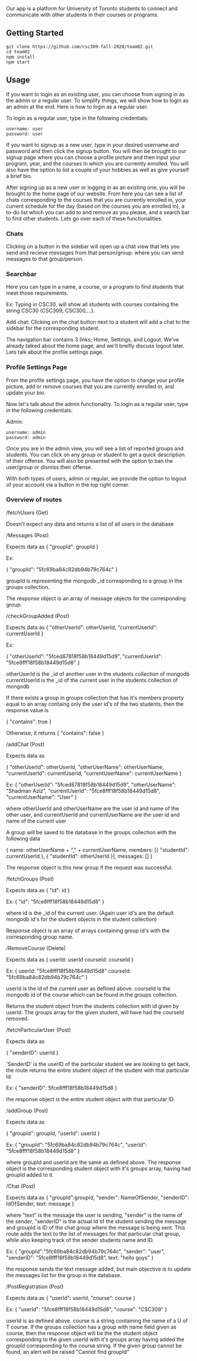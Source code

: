 Our app is a platform for University of Toronto students to connect
and communicate with other students in their courses or programs.

## Getting Started

```
git clone https://github.com/csc309-fall-2020/team02.git
cd team02
npm install
npm start
```

## Usage

If you want to login as 
an existing user, you can choose from signing in as the admin or 
a regular user. To simplify things, we will show how to login as an admin
at the end. Here is how to login as a regular user.

To login as a regular user, type in the following credentials:
```
username: user
password: user
```

If you want to signup as a new user, type in your desired
username and password and then click the signup button.
You will then be brought to our signup page where you can choose a profile
picture and then input your program, year, and the courses in which 
you are currently enrolled. You will also have the option to list a 
couple of your hobbies as well as give yourself a brief bio.

After signing up as a new user or logging in as an existing one, you will be 
brought to the home page of our website. From here you can see a list of 
chats corresponding to the courses that you are currently enrolled in,
your current schedule for the day (based on the courses you are enrolled in), a to-do list which you can add to and remove as you please, and a search bar to 
find other students. Lets go over each of these functionalities.

### Chats

Clicking on a button in the sidebar will open up a chat view that lets you send and recieve messages from that person/group.
where you can send messages to that group/person.


### Searchbar

Here you can type in a name, a course, or a program to find students that meet those requirements.

Ex: Typing in CSC30, will show all students with courses containing 
the string CSC30 (CSC309, CSC300,...).

Add chat: Clicking on the chat button next to a student will add a chat 
to the sidebar for the corresponding student.

The navigation bar contains 3 links; Home, Settings, and Logout. We've already talked about the home page, and we'll breifly discuss logout later. Lets talk about the profile settings page.

### Profile Settings Page

From the profile settings page, you have the option to change your profile picture,
add or remove courses that you are currently enrolled in, and update your bio.


Now let's talk about the admin functionality. To login as a regular user, type in the following credentials:

Admin:

```
username: admin
password: admin
```

Once you are in the admin view, you will see a list of reported groups and students.
You can click on any group or student to get a quick description of their offense.
You will also be presented with the option to ban the user/group or dismiss their
offense.

With both types of users, admin or regular, we provide the option to logout of your account
via a button in the top right corner.


### Overview of routes

/fetchUsers (Get)

Doesn't expect any data and returns a list of all users in the database



/Messages (Post)

Expects data as 
 {
  "groupId": groupId
 }
 
 Ex: 
 
 {
  "groupId": "5fc69ba84c82db94b79c764c"
 }
 
 
 
 groupId is representing the mongodb \_id corresponding to a group in the groups collection.
 
 The response object is an array of message objects for the corresponding group.
 
 
 
 /checkGroupAdded (Post)

Expects data as 
{
			"otherUserId": otherUserId,
			"currentUserId": currentUserId
}

Ex:

{
			"otherUserId": "5fced87818f58b18449d15d9",
			"currentUserId": "5fce8fff18f58b18449d15d8"
}


otherUserId is the _id of another user in the students collection of mongodb
currentUserId is the _id of the current user in the students collection of mongodb

If there exists a group in groups collection that has it's members property equal
to an array containg only the user id's of the two students, then the response value is 

{ "contains": true }

Otherwise, it returns 
{ "contains": false }


/addChat (Post)

Expects data as 

{
			"otherUserId": otherUserId,
			"otherUserName": otherUserName,
			"currentUserId": currentUserId,
			"currentUserName": currentUserName
		}
    
Ex: 
{
			"otherUserId": "5fced87818f58b18449d15d9",
			"otherUserName": "Shadman Aziz",
			"currentUserId": "5fce8fff18f58b18449d15d8",
			"currentUserName": "User"
		}

where otherUserId and otherUserName are the user id and name of the other user, and 
currentUserId and currentUserName are the user id and name of the current user

A group will be saved to the database in the groups collection with the following data

{
			name: otherUserName + "," + currentUserName,
			members: [{ "studentId": currentUserId }, { "studentId": otherUserId }],
			messages: []
}

The response object is this new group if the request was successful.



/fetchGroups (Post)

Expects data as 
{
			"id": id
}

Ex:
{
			"id": "5fce8fff18f58b18449d15d8"
}

where id is the \_id of the current user. (Again user id's are the default mongodb id's for the 
student objects in the student collection)

Response object is an array of arrays containing group id's with the corresponding group name.



/RemoveCourse (Delete)

Expects data as 
{ userId: userId
courseId: courseId }

Ex:
{ userId: "5fce8fff18f58b18449d15d8"
courseId: "5fc69ba84c82db94b79c764c" }

userId is the id of the current user as defined above.
courseId is the mongodb id of the course which can be found in the groups collection.

Returns the student object from the students collection with id given by userId. The groups array 
for the given student, will have had the courseId removed.


/fetchParticularUser (Post)

Expects data as 

{
 "senderID": userId
}

'SenderID' is the userID of the particular student we are looking to get back, the route returns the entire student object of 
the student with that particular Id.

Ex:
{
 "senderID": 5fce8fff18f58b18449d15d8
}

the response object is the entire student object with that particular ID.

/addGroup (Post)

Expects data as 

{
			"groupId": groupId,
			"userId": userId
}

Ex:
{
  "groupId": "5fc69ba84c82db94b79c764c",
  "userId": "5fce8fff18f58b18449d15d8"
}

where groupId and userId are the same as defined above. The response object is the corresponding
student object with it's groups array, having had groupId added to it.

/Chat (Post) 

Expects data as 
{
"groupId":groupId,
"sender": NameOfSender,
"senderID": IdOfSender,
text: message 
}

where "text" is the message the user is sending, "sender" is the name of the sender, 
"senderID" is the actual Id of the student sending the message and 
groupId is ID of the chat group where the message is being sent. This route adds 
the text to the list of messages for that particular chat group, while also keeping track of 
the sender students name and ID.

Ex: 
{
"groupId":"5fc69ba84c82db94b79c764c",
"sender": "user",
"senderID": "5fce8fff18f58b18449d15d8",
text: "hello guys" 
} 

the response sends the text message added, but main objective is to 
update the messages list for the group in the database.

/PostRegistration (Post)

Expects data as 
{ "userId": userId, 
"course": course }

Ex: 
{ "userId": "5fce8fff18f58b18449d15d8", 
"course": "CSC309" }

userId is as defined above. course is a string containing the name of a U of T course. If the groups collection has a 
group with name field given as course, then the response object will be the the student object corresponding to the given 
userId with it's groups array having added the groupId corresponding to the course string. If the given group cannot be found, 
an alert will be raised "Cannot find groupId"






 




